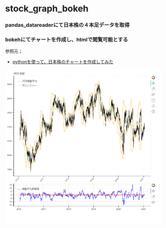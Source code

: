 # stock_graph_bokeh

### pandas_datareaderにて日本株の４本足データを取得  
### bokehにてチャートを作成し、htmlで閲覧可能とする


参照元；

- [pythonを使って、日本株のチャートを作成してみた](https://www.geekfeed.co.jp/geekblog/python_candlestick)



![stock_graph_bokeh](https://github.com/whitecat-22/stock_graph_bokeh/blob/main/stock_grach_bokeh.png "stock_graph_bokeh")

